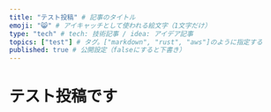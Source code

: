 ```yaml
---
title: "テスト投稿" # 記事のタイトル
emoji: "😸" # アイキャッチとして使われる絵文字（1文字だけ）
type: "tech" # tech: 技術記事 / idea: アイデア記事
topics: ["test"] # タグ。["markdown", "rust", "aws"]のように指定する
published: true # 公開設定（falseにすると下書き）
---
```


# テスト投稿です
